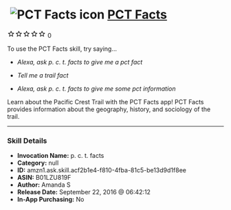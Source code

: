 # &nbsp;<img src="skill_icon" alt="PCT Facts icon" width="36"> [PCT Facts](http://alexa.amazon.com/#skills/amzn1.ask.skill.acf2b1e4-f810-4fba-81c5-be13d9d1f8ee)
![0 stars](../../images/ic_star_border_black_18dp_1x.png)![0 stars](../../images/ic_star_border_black_18dp_1x.png)![0 stars](../../images/ic_star_border_black_18dp_1x.png)![0 stars](../../images/ic_star_border_black_18dp_1x.png)![0 stars](../../images/ic_star_border_black_18dp_1x.png) 0

To use the PCT Facts skill, try saying...

* *Alexa, ask p. c. t.  facts to give me a pct fact*

* *Tell me a trail fact*

* *Alexa, ask p. c. t.  facts to give me some pct information*

Learn about the Pacific Crest Trail with the PCT Facts app! PCT Facts provides information about the geography, history, and sociology of the trail.

***

### Skill Details

* **Invocation Name:** p. c. t. facts
* **Category:** null
* **ID:** amzn1.ask.skill.acf2b1e4-f810-4fba-81c5-be13d9d1f8ee
* **ASIN:** B01LZU819F
* **Author:** Amanda S
* **Release Date:** September 22, 2016 @ 06:42:12
* **In-App Purchasing:** No

